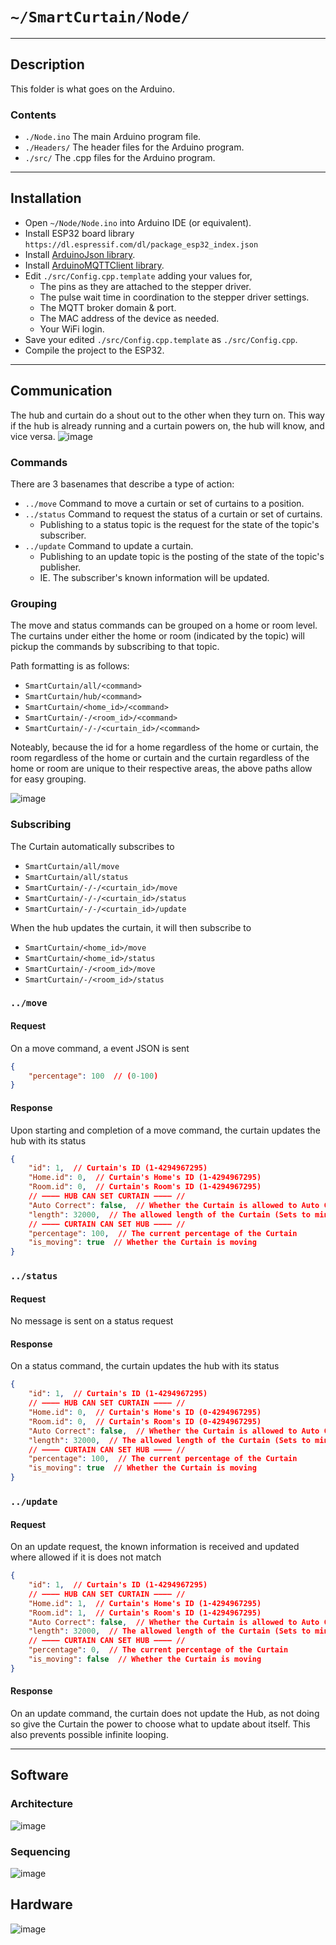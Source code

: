 # `~/SmartCurtain/Node/`

---

## Description
This folder is what goes on the Arduino.

### Contents
- `./Node.ino` The main Arduino program file.
- `./Headers/` The header files for the Arduino program.
- `./src/` The .cpp files for the Arduino program.

---

## Installation
- Open `~/Node/Node.ino` into Arduino IDE (or equivalent).
- Install ESP32 board library `https://dl.espressif.com/dl/package_esp32_index.json`
- Install [ArduinoJson library](https://arduinojson.org/).
- Install [ArduinoMQTTClient library](https://github.com/arduino-libraries/ArduinoMqttClient).
- Edit `./src/Config.cpp.template` adding your values for,
	- The pins as they are attached to the stepper driver.
	- The pulse wait time in coordination to the stepper driver settings.
	- The MQTT broker domain & port.
	- The MAC address of the device as needed.
	- Your WiFi login.
- Save your edited `./src/Config.cpp.template` as `./src/Config.cpp`.
- Compile the project to the ESP32.

---

## Communication
The hub and curtain do a shout out to the other when they turn on. This way if the hub is already running and a curtain powers on, the hub will know, and vice versa.
![image](../Documentation/Images/MQTT/MQTTStateDiagram.png)

### Commands
There are 3 basenames that describe a type of action:
- `../move` Command to move a curtain or set of curtains to a position.
- `../status` Command to request the status of a curtain or set of curtains.
	- Publishing to a status topic is the request for the state of the topic's subscriber.
- `../update` Command to update a curtain.
	- Publishing to an update topic is the posting of the state of the topic's publisher.
	- IE. The subscriber's known information will be updated.

### Grouping
The move and status commands can be grouped on a home or room level. The curtains under either the home or room (indicated by the topic) will pickup the commands by subscribing to that topic.

Path formatting is as follows:
- `SmartCurtain/all/<command>`
- `SmartCurtain/hub/<command>`
- `SmartCurtain/<home_id>/<command>`
- `SmartCurtain/-/<room_id>/<command>`
- `SmartCurtain/-/-/<curtain_id>/<command>`

Noteably, because the id for a home regardless of the home or curtain, the room regardless of the home or curtain and the curtain regardless of the home or room are unique to their respective areas, the above paths allow for easy grouping.

![image](../Documentation/Images/MQTT/MQTTCommunicationFlowDiagram.jpg)

### Subscribing
The Curtain automatically subscribes to
- `SmartCurtain/all/move`
- `SmartCurtain/all/status`
- `SmartCurtain/-/-/<curtain_id>/move`
- `SmartCurtain/-/-/<curtain_id>/status`
- `SmartCurtain/-/-/<curtain_id>/update`

When the hub updates the curtain, it will then subscribe to
- `SmartCurtain/<home_id>/move`
- `SmartCurtain/<home_id>/status`
- `SmartCurtain/-/<room_id>/move`
- `SmartCurtain/-/<room_id>/status`


### `../move`
#### Request
On a move command, a event JSON is sent
```json
{
	"percentage": 100  // (0-100)
}
```

#### Response
Upon starting and completion of a move command, the curtain updates the hub with its status
```json
{
	"id": 1,  // Curtain's ID (1-4294967295)
	"Home.id": 0,  // Curtain's Home's ID (1-4294967295)
	"Room.id": 0,  // Curtain's Room's ID (1-4294967295)
	// ———— HUB CAN SET CURTAIN ———— //
	"Auto Correct": false,  // Whether the Curtain is allowed to Auto Correct
	"length": 32000,  // The allowed length of the Curtain (Sets to minimum of Hub's length & Curtain's length)
	// ———— CURTAIN CAN SET HUB ———— //
	"percentage": 100,  // The current percentage of the Curtain
	"is_moving": true  // Whether the Curtain is moving
}
```


### `../status`
#### Request
No message is sent on a status request

#### Response
On a status command, the curtain updates the hub with its status
```json
{
	"id": 1,  // Curtain's ID (1-4294967295)
	// ———— HUB CAN SET CURTAIN ———— //
	"Home.id": 0,  // Curtain's Home's ID (0-4294967295)
	"Room.id": 0,  // Curtain's Room's ID (0-4294967295)
	"Auto Correct": false,  // Whether the Curtain is allowed to Auto Correct
	"length": 32000,  // The allowed length of the Curtain (Sets to minimum of Hub's length & Curtain's length)
	// ———— CURTAIN CAN SET HUB ———— //
	"percentage": 100,  // The current percentage of the Curtain
	"is_moving": true  // Whether the Curtain is moving
}
```


### `../update`
#### Request
On an update request, the known information is received and updated where allowed if it is does not match
```json
{
	"id": 1,  // Curtain's ID (1-4294967295)
	// ———— HUB CAN SET CURTAIN ———— //
	"Home.id": 1,  // Curtain's Home's ID (1-4294967295)
	"Room.id": 1,  // Curtain's Room's ID (1-4294967295)
	"Auto Correct": false,  // Whether the Curtain is allowed to Auto Correct
	"length": 32000,  // The allowed length of the Curtain (Sets to minimum of Hub's length & Curtain's length)
	// ———— CURTAIN CAN SET HUB ———— //
	"percentage": 0,  // The current percentage of the Curtain
	"is_moving": false  // Whether the Curtain is moving
}
```

#### Response
On an update command, the curtain does not update the Hub, as not doing so give the Curtain the power to choose what to update about itself. This also prevents possible infinite looping.

---

## Software

### Architecture
![image](../Documentation/Images/Software/ADS_Node.jpg)


### Sequencing
![image](../Documentation/Images/Software/CurtainMovementStateDiagram.jpg)



## Hardware
![image](../Documentation/Images/MQTT/Hardware/MQTTStateDiagram.png)
